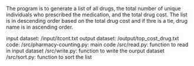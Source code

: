 The program is to generate a list of all drugs, the total number of unique individuals who prescribed the medication, and the total drug cost. The list is in descending order based on the total drug cost and if thre is a tie, drug name is in ascending order. 

input dataset: /input/itcont.txt
output dataset: /output/top_cost_drug.txt
code:
/src/pharmacy-counting.py:  main code 
/src/read.py:  function to read in input dataset
/src/write.py:  function to write the ourput dataset
/src/sort.py:  function to sort the list
